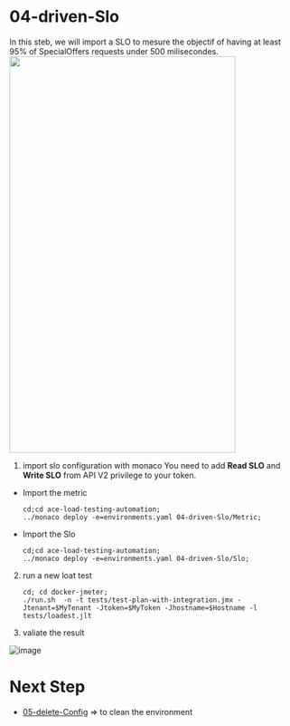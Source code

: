 # 04-driven-Slo

In this steb, we will import a SLO to mesure the objectif of having at least 95% of SpecialOffers requests under 500 milisecondes.  
<img src="https://user-images.githubusercontent.com/40337213/116290032-54d1d180-a793-11eb-8bf7-adb8c18bb42d.png" width="400" height="700">


1) import slo configuration with monaco
You need to add **Read SLO** and **Write SLO** from API V2 privilege to your token. 

- Import the metric

      cd;cd ace-load-testing-automation;
      ../monaco deploy -e=environments.yaml 04-driven-Slo/Metric;

- Import the Slo

      cd;cd ace-load-testing-automation;
      ../monaco deploy -e=environments.yaml 04-driven-Slo/Slo;

2) run a new loat test

       cd; cd docker-jmeter;
       ./run.sh  -n -t tests/test-plan-with-integration.jmx -Jtenant=$MyTenant -Jtoken=$MyToken -Jhostname=$Hostname -l tests/loadest.jlt

3) valiate the result

![image](https://user-images.githubusercontent.com/40337213/116288031-5ef2d080-a791-11eb-9b51-084130a39f7c.png)


  # Next Step
- [05-delete-Config](https://github.com/ace-dynatrace-lab/ace-load-testing-automation/tree/main/05-delete-Config) => to clean the environment
